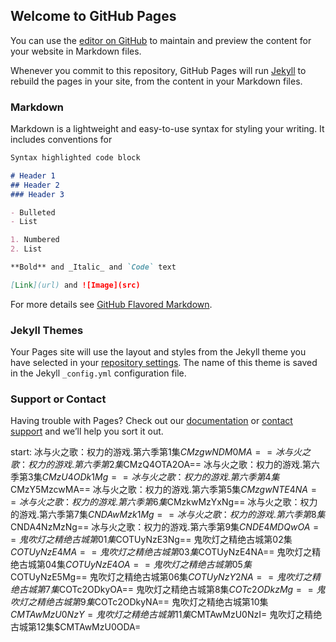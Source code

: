 ## Welcome to GitHub Pages

You can use the [editor on GitHub](https://github.com/nangongyuan/nangongyuan.github.io/edit/master/index.md) to maintain and preview the content for your website in Markdown files.

Whenever you commit to this repository, GitHub Pages will run [Jekyll](https://jekyllrb.com/) to rebuild the pages in your site, from the content in your Markdown files.

### Markdown

Markdown is a lightweight and easy-to-use syntax for styling your writing. It includes conventions for

```markdown
Syntax highlighted code block

# Header 1
## Header 2
### Header 3

- Bulleted
- List

1. Numbered
2. List

**Bold** and _Italic_ and `Code` text

[Link](url) and ![Image](src)
```

For more details see [GitHub Flavored Markdown](https://guides.github.com/features/mastering-markdown/).

### Jekyll Themes

Your Pages site will use the layout and styles from the Jekyll theme you have selected in your [repository settings](https://github.com/nangongyuan/nangongyuan.github.io/settings). The name of this theme is saved in the Jekyll `_config.yml` configuration file.

### Support or Contact

Having trouble with Pages? Check out our [documentation](https://help.github.com/categories/github-pages-basics/) or [contact support](https://github.com/contact) and we’ll help you sort it out.

start:
冰与火之歌：权力的游戏.第六季第1集$CMzgwNDM0MA==
冰与火之歌：权力的游戏.第六季第2集$CMzQ4OTA2OA==
冰与火之歌：权力的游戏.第六季第3集$CMzU4ODk1Mg==
冰与火之歌：权力的游戏.第六季第4集$CMzY5MzcwMA==
冰与火之歌：权力的游戏.第六季第5集$CMzgwNTE4NA==
冰与火之歌：权力的游戏.第六季第6集$CMzkwMzYxNg==
冰与火之歌：权力的游戏.第六季第7集$CNDAwMzk1Mg==
冰与火之歌：权力的游戏.第六季第8集$CNDA4NzMzNg==
冰与火之歌：权力的游戏.第六季第9集$CNDE4MDQwOA==
鬼吹灯之精绝古城第01集$COTUyNzE3Ng==
鬼吹灯之精绝古城第02集$COTUyNzE4MA==
鬼吹灯之精绝古城第03集$COTUyNzE4NA==
鬼吹灯之精绝古城第04集$COTUyNzE4OA==
鬼吹灯之精绝古城第05集$COTUyNzE5Mg==
鬼吹灯之精绝古城第06集$COTUyNzY2NA==
鬼吹灯之精绝古城第7集$COTc2ODkyOA==
鬼吹灯之精绝古城第8集$COTc2ODkzMg==
鬼吹灯之精绝古城第9集$COTc2ODkyNA==
鬼吹灯之精绝古城第10集$CMTAwMzU0NzY=
鬼吹灯之精绝古城第11集$CMTAwMzU0NzI=
鬼吹灯之精绝古城第12集$CMTAwMzU0ODA=


